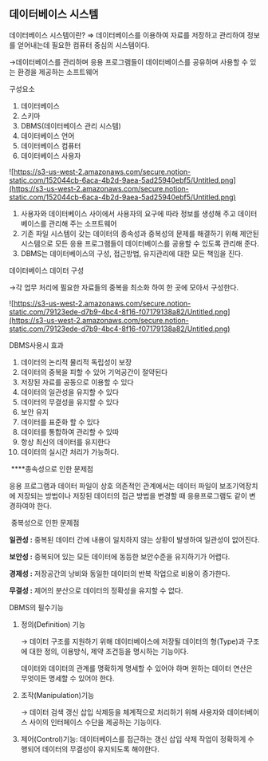 ## 데이터베이스 시스템

데이터베이스 시스템이란? ⇒ 데이터베이스를 이용하여 자료를 저장하고 관리하여 정보를 얻어내는데 필요한 컴퓨터 중심의 시스템이다.

→데이터베이스를 관리하며 응용 프로그램들이 데이터베이스를 공유하며 사용할 수 있는 환경을 제공하는 소프트웨어

구성요소

1. 데이터베이스
2. 스키마
3. DBMS(데이터베이스 관리 시스템)
4. 데이터베이스 언어
5. 데이터베이스 컴퓨터
6. 데이터베이스 사용자

![https://s3-us-west-2.amazonaws.com/secure.notion-static.com/152044cb-6aca-4b2d-9aea-5ad25940ebf5/Untitled.png](https://s3-us-west-2.amazonaws.com/secure.notion-static.com/152044cb-6aca-4b2d-9aea-5ad25940ebf5/Untitled.png)


1. 사용자와 데이터베이스 사이에서 사용자의 요구에 따라 정보를 생성해 주고 데이터베이스를 관리해 주는 소프트웨어
2. 기존 파일 시스템이 갖는 데이터의 종속성과 중복성의 문제를 해결하기 위해 제안된 시스템으로 모든 응용 프로그램들이 데이터베이스를 공용할 수 있도록 관리해 준다.
3. DBMS는 데이터베이스의 구성, 접근방법, 유지관리에 대한 모든 책임을 진다.

데이터베이스 데이터 구성

→각 업무 처리에 필요한 자료들의 중복을 최소화 하여 한 곳에 모아서 구성한다.

![https://s3-us-west-2.amazonaws.com/secure.notion-static.com/79123ede-d7b9-4bc4-8f16-f07179138a82/Untitled.png](https://s3-us-west-2.amazonaws.com/secure.notion-static.com/79123ede-d7b9-4bc4-8f16-f07179138a82/Untitled.png)

DBMS사용시 효과

1. 데이터의 논리적 물리적 독립성이 보장
2. 데이터의 중복을 피할 수 있어 기억공간이 절약된다
3. 저장된 자료를 공동으로 이용할 수 있다
4. 데이터의 일관성을 유지할 수 있다
5. 데이터의 무결성을 유지할 수 있다
6. 보안 유지
7. 데이터를 표준화 할 수 있다
8. 데이터를 통합하여 관리할 수 있따
9. 항상 최신의 데이터를 유지한다
10. 데이터의 실시간 처리가 가능하다.

 ****종속성으로 인한 문제점

응용 프로그램과 데이터 파일이 상호 의존적인 관계에서는 데이터 파일이 보조기억장치에 저장되는 방법이나 저장된 데이터의 접근 방법을 변경할 때 응용프로그램도 같이 변경하여야 한다.

 중복성으로 인한 문제점

**일관성 :** 중복된 데이터 간에 내용이 일치하지 않는 상황이 발생하여 일관성이 없어진다.

**보안성 :** 중복되어 있는 모든 데이터에 동등한 보안수준을 유지하기가 어렵다.

**경제성 :** 저장공간의 낭비와 동일한 데이터의 반복 작업으로 비용이 증가한다.

**무결성 :** 제어의 분산으로 데이터의 정확성을 유지할 수 없다.

DBMS의 필수기능

1. 정의(Definition) 기능

    → 데이터 구조를 지원하기 위해 데이터베이스에 저장될 데이터의 형(Type)과 구조에 대한 정의, 이용방식, 제약 조건등을 명시하는 기능이다.

    데이터와 데이터의 관계를 명확하게 명세할 수 있어야 하며 원하는 데이터 연산은 무엇이든 명세할 수 있어야 한다.

2. 조작(Manipulation)기능

    → 데이터 검색 갱신 삽입 삭제등을 체계적으로 처리하기 위해 사용자와 데이터베이스 사이의 인터페이스 수단을 제공하는 기능이다.

3. 제어(Control)기능: 데이터베이스를 접근하는 갱신 삽입 삭제 작업이 정확하게 수행되어 데이터의 무결성이 유지되도록 해야한다.
